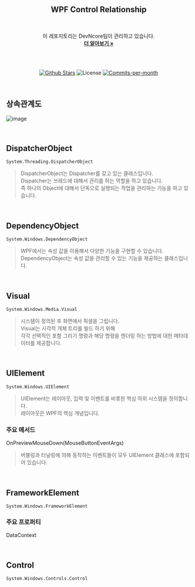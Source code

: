 <div align=center>
  <h2>WPF Control Relationship</h2>
  <br/>
 
  이 레포지토리는 DevNcore팀이 관리하고 있습니다.
  <br />
  <a href="https://github.com/devncore/devncore"><strong>더 알아보기 »</strong></a>
 
  <br />
  <br />
 
  <p align="center">
   <a href="https://github.com/devncore/wpf-control-relationship/stargazers"><img src="https://img.shields.io/github/stars/devncore/wpf-control-relationship" alt="Github Stars"></a>
   <img src="https://img.shields.io/github/license/devncore/wpf-control-relationship" alt="License">
   <a href="https://github.com/devncore/wpf-control-relationship/pulse"><img src="https://img.shields.io/github/commit-activity/m/devncore/wpf-control-relationship" alt="Commits-per-month"></a>
 </p>
</div>

  <br />
  
## 상속관계도
![image](https://user-images.githubusercontent.com/68521148/134800050-a19b73b1-db8a-485a-916a-98be327abe8f.PNG)

<br />

## DispatcherObject
```namespace
System.Threading.DispatcherObject
```
> DispatcherObject는 Dispatcher를 갖고 있는 클래스입니다.    
> Dispatcher는 쓰레드에 대해서 관리를 하는 역할을 하고 있습니다.    
> 즉 하나의 Object에 대해서 단독으로 실행되는 작업을 관리하는 기능을 하고 있습니다.    
<br />

## DependencyObject
```namespace
System.Windows.DependencyObject
```
> WPF에서는 속성 값을 이용해서 다양한 기능을 구현할 수 있습니다.    
> DependencyObject는 속성 값을 관리할 수 있는 기능을 제공하는 클래스입니다.    
<br />

## Visual
```namespace
System.Windows.Media.Visual
```
> 시스템이 정의된 후 화면에서 픽셀을 그립니다.    
> Visual는 시각적 개체 트리를 빌드 하기 위해    
> 각각 선택적인 포함 그리기 명령과 해당 명령을 렌더링 하는 방법에 대한 메타데이터를 제공합니다.    
<br />

## UIElement
```namespace
System.Windows.UIElement
```
> UIElement는 레이아웃, 입력 및 이벤트를 비롯한 핵심 하위 시스템을 정의합니다.    
> 레이아웃은 WPF의 핵심 개념입니다.    

### 주요 메서드
OnPreviewMouseDown(MouseButtonEventArgs)    

> 버블링과 터널링에 의해 동작하는 이벤트들이 모두 UIElement 클래스에 포함되어 있습니다.

<br />

## FrameworkElement
```namespace
System.Windows.FrameworkElement
```

### 주요 프로퍼티
DataContext

> 
<br />

## Control
```namespace
System.Windows.Controls.Control
```
> 
<br />
